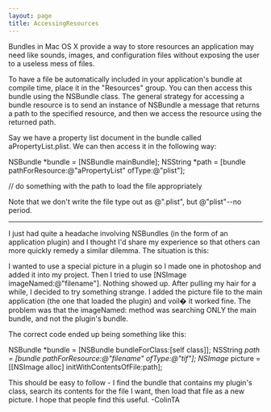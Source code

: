 ```yaml
---
layout: page
title: AccessingResources
---
```


Bundles in Mac OS X provide a way to store resources an application may need like sounds, images, and configuration files without exposing the user to a useless mess of files.

To have a file be automatically included in your application's bundle at compile time, place it in the "Resources" group.  You can then access this bundle using the NSBundle class.  The general strategy for accessing a bundle resource is to send an instance of NSBundle a message that returns a path to the specified resource, and then we access the resource using the returned path.

Say we have a property list document in the bundle called aPropertyList.plist.  We can then access it in the following way:

    

NSBundle *bundle = [NSBundle mainBundle];
NSString *path = [bundle pathForResource:@"aPropertyList" ofType:@"plist"];

// do something with the path to load the file appropriately


Note that we don't write the file type out as @".plist", but @"plist"--no period.

----

I just had quite a headache involving NSBundles (in the form of an application plugin) and I thought I'd share my experience so that others can more quickly remedy a similar dilemma.  The situation is this:

I wanted to use a special picture in a plugin so I made one in photoshop and added it into my project.  Then I tried to use [NSImage imageNamed:@"filename"].  Nothing showed up.  After pulling my hair for a while, I decided to try something strange.  I added the picture file to the main application (the one that loaded the plugin) and voil� it worked fine.  The problem was that the imageNamed: method was searching ONLY the main bundle, and not the plugin's bundle.

The correct code ended up being something like this:
    
NSBundle *bundle = [NSBundle bundleForClass:[self class]];
NSString *path = [bundle pathForResource:@"filename" ofType:@"tif"];
NSImage* picture = [[NSImage alloc] initWithContentsOfFile:path];


This should be easy to follow - I find the bundle that contains my plugin's class, search its contents for the file I want, then load that file as a new picture.  I hope that people find this useful.
-ColinTA

